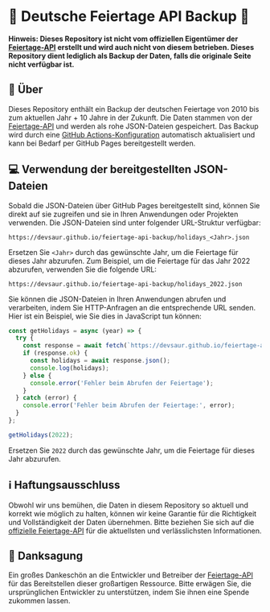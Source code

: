 # 🎉 Deutsche Feiertage API Backup 🎉

**Hinweis: Dieses Repository ist nicht vom offiziellen Eigentümer der [Feiertage-API](https://feiertage-api.de) erstellt und wird auch nicht von diesem betrieben. Dieses Repository dient lediglich als Backup der Daten, falls die originale Seite nicht verfügbar ist.**

## 📖 Über

Dieses Repository enthält ein Backup der deutschen Feiertage von 2010 bis zum aktuellen Jahr + 10 Jahre in der Zukunft. Die Daten stammen von der [Feiertage-API](https://feiertage-api.de) und werden als rohe JSON-Dateien gespeichert. Das Backup wird durch eine [GitHub Actions-Konfiguration](.github/workflows/fetch_holidays.yml) automatisch aktualisiert und kann bei Bedarf per GitHub Pages bereitgestellt werden.

## 💻 Verwendung der bereitgestellten JSON-Dateien

Sobald die JSON-Dateien über GitHub Pages bereitgestellt sind, können Sie direkt auf sie zugreifen und sie in Ihren Anwendungen oder Projekten verwenden. Die JSON-Dateien sind unter folgender URL-Struktur verfügbar:

```
https://devsaur.github.io/feiertage-api-backup/holidays_<Jahr>.json
```

Ersetzen Sie `<Jahr>` durch das gewünschte Jahr, um die Feiertage für dieses Jahr abzurufen. Zum Beispiel, um die Feiertage für das Jahr 2022 abzurufen, verwenden Sie die folgende URL:

```
https://devsaur.github.io/feiertage-api-backup/holidays_2022.json
```

Sie können die JSON-Dateien in Ihren Anwendungen abrufen und verarbeiten, indem Sie HTTP-Anfragen an die entsprechende URL senden. Hier ist ein Beispiel, wie Sie dies in JavaScript tun können:

```javascript
const getHolidays = async (year) => {
  try {
    const response = await fetch(`https://devsaur.github.io/feiertage-api-backup/holidays_${year}.json`);
    if (response.ok) {
      const holidays = await response.json();
      console.log(holidays);
    } else {
      console.error('Fehler beim Abrufen der Feiertage');
    }
  } catch (error) {
    console.error('Fehler beim Abrufen der Feiertage:', error);
  }
};

getHolidays(2022);
```

Ersetzen Sie `2022` durch das gewünschte Jahr, um die Feiertage für dieses Jahr abzurufen.

## ℹ️ Haftungsausschluss

Obwohl wir uns bemühen, die Daten in diesem Repository so aktuell und korrekt wie möglich zu halten, können wir keine Garantie für die Richtigkeit und Vollständigkeit der Daten übernehmen. Bitte beziehen Sie sich auf die [offizielle Feiertage-API](https://feiertage-api.de) für die aktuellsten und verlässlichsten Informationen.

## 🙏 Danksagung

Ein großes Dankeschön an die Entwickler und Betreiber der [Feiertage-API](https://feiertage-api.de) für das Bereitstellen dieser großartigen Ressource. Bitte erwägen Sie, die ursprünglichen Entwickler zu unterstützen, indem Sie ihnen eine Spende zukommen lassen.
